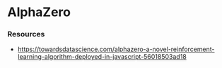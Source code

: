 # AlphaZero

### Resources

- https://towardsdatascience.com/alphazero-a-novel-reinforcement-learning-algorithm-deployed-in-javascript-56018503ad18
